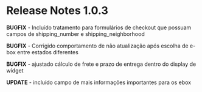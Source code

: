 # Release Notes 1.0.3

**BUGFIX** - Incluído tratamento para formulários de checkout que possuam campos de shipping_number e shipping_neighborhood

**BUGFIX** - Corrigido comportamento de não atualização após escolha de e-box entre estados diferentes

**BUGFIX** - ajustado cálculo de frete e prazo de entrega dentro do display de widget

**UPDATE** - incluído campo de mais informações importantes para os ebox